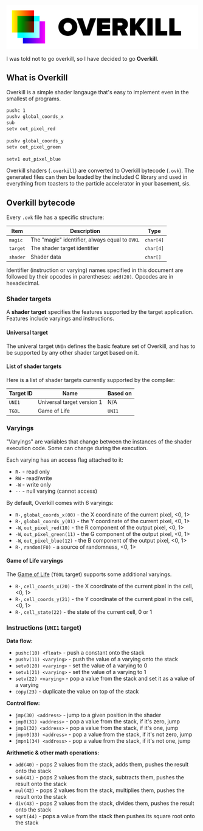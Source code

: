 ![Overkill logo](logo.svg "OVERKILL")

I was told not to go overkill, so I have decided to go **Overkill**.

## What is Overkill

Overkill is a simple shader langauge that's easy to implement even in the smallest of programs.

```
pushc 1
pushv global_coords_x
sub
setv out_pixel_red

pushv global_coords_y
setv out_pixel_green

setv1 out_pixel_blue
```

Overkill shaders (`.overkill`) are converted to Overkill bytecode (`.ovk`). The generated files can then be loaded by the included C library and used in everything from toasters to the particle accelerator in your basement, sis.

## Overkill bytecode

Every `.ovk` file has a specific structure:

|Item|Description|Type|
|-|-|-|
|`magic`|The "magic" identifier, always equal to `OVKL`|`char[4]`|
|`target`|The shader target identifier|`char[4]`|
|`shader`|Shader data|`char[]`|

Identifier (instruction or varying) names specified in this document are followed by their opcodes in parentheses: `add(20)`. Opcodes are in hexadecimal.

### Shader targets

A **shader target** specifies the features supported by the target application. Features include varyings and instructions.

#### Universal target

The univeral target `UNIn` defines the basic feature set of Overkill, and has to be supported by any other shader target based on it.

#### List of shader targets

Here is a list of shader targets currently supported by the compiler:

|Target ID|Name|Based on|
|-|-|-|
|`UNI1`|Universal target version 1|N/A|
|`TGOL`|Game of Life|`UNI1`|

### Varyings

"Varyings" are variables that change between the instances of the shader execution code. Some can change during the execution.

Each varying has an access flag attached to it:
* `R-` - read only
* `RW` - read/write
* `-W` - write only
* `--` - null varying (cannot access)

By default, Overkill comes with 6 varyings:
* `R-`, `global_coords_x(00)` - the X coordinate of the current pixel, <0, 1>
* `R-`, `global_coords_y(01)` - the Y coordinate of the current pixel, <0, 1>
* `-W`, `out_pixel_red(10)` - the R component of the output pixel, <0, 1>
* `-W`, `out_pixel_green(11)` - the G component of the output pixel, <0, 1>
* `-W`, `out_pixel_blue(12)` - the B component of the output pixel, <0, 1>
* `R-`, `random(F0)` - a source of randomness, <0, 1>

#### Game of Life varyings

The [Game of Life](https://github.com/JIMP-HNKS/P1-Life) (`TGOL` target) supports some additional varyings.

* `R-`, `cell_coords_x(20)` - the X coordinate of the current pixel in the cell, <0, 1>
* `R-`, `cell_coords_y(21)` - the Y coordinate of the current pixel in the cell, <0, 1>
* `R-`, `cell_state(22)` - the state of the current cell, 0 or 1

### Instructions (`UNI1` target)

**Data flow:**
* `pushc(10) <float>` - push a constant onto the stack
* `pushv(11) <varying>` - push the value of a varying onto the stack
* `setv0(20) <varying>` - set the value of a varying to 0
* `setv1(21) <varying>` - set the value of a varying to 1
* `setv(22) <varying>` - pop a value from the stack and set it as a value of a varying
* `copy(23)` - duplicate the value on top of the stack

**Control flow:**
* `jmp(30) <address>` - jump to a given position in the shader
* `jmp0(31) <address>` - pop a value from the stack, if it's zero, jump
* `jmp1(32) <address>` - pop a value from the stack, if it's one, jump
* `jmpn0(33) <address>` - pop a value from the stack, if it's not zero, jump
* `jmpn1(34) <address>` - pop a value from the stack, if it's not one, jump

**Arithmetic & other math operations:**
* `add(40)` - pops 2 values from the stack, adds them, pushes the result onto the stack
* `sub(41)` - pops 2 values from the stack, subtracts them, pushes the result onto the stack
* `mul(42)` - pops 2 values from the stack, multiplies them, pushes the result onto the stack
* `div(43)` - pops 2 values from the stack, divides them, pushes the result onto the stack
* `sqrt(44)` - pops a value from the stack then pushes its square root onto the stack